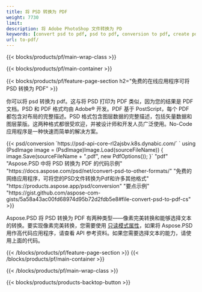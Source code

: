 ```yaml
---
title: 将 PSD 转换为 PDF
weight: 7730
limit: 
description: 将 Adobe PhotoShop 文件转换为 PD
keywords: [convert psd to pdf, psd to pdf, conversion to pdf, create pdf from psd, print psd as pdf]
url: to-pdf/
---
```


{{< blocks/products/pf/main-wrap-class >}}

{{< blocks/products/pf/main-container >}}

{{< blocks/products/pf/feature-page-section h2="免费的在线应用程序可将 PSD 转换为 PDF" >}}
<p>你可以将 psd 转换为 pdf。这与将 PSD 打印为 PDF 类似，因为您的结果是 PDF 文档。PSD 和 PDF 格式均由 Adobe® 开发。PDF 基于 PostScript，每个 PDF 都包含对布局的完整描述。PSD 格式包含图层数据的完整描述，包括矢量数据和图层蒙版。这两种格式都很受欢迎，并被设计师和开发人员广泛使用。No-Code 应用程序是一种快速而简单的解决方案。</p>
{{< psd/conversion `https://psd-api-core-rl2ajsbv.k8s.dynabic.com/` 
`    using (PsdImage image = (PsdImage)Image.Load(sourceFileName))
    {
        image.Save(sourceFileName + ".pdf", new PdfOptions());
    }` 
	"pdf" 
"Aspose.PSD 中将 PSD 转换为 PDF 的代码示例"  "https://docs.aspose.com/psd/net/convert-psd-to-other-formats/" 
"免费的网络应用程序，可将您的PSD文件转换为Pdf和许多其他格式" "https://products.aspose.app/psd/conversion" 
"要点示例" "https://gist.github.com/aspose-com-gists/5a58a43ac00fd68974d95b72d2fdb5e8#file-convert-psd-to-pdf-cs" >}}
<p>Aspose.PSD 将 PSD 转换为 PDF 有两种类型——像素完美转换和能够选择文本的转换。要实现像素完美转换，您需要使用 <a href="https://reference.aspose.com/psd/net/aspose.psd.imageloadoptions/psdloadoptions/readonlymode/">只读模式属性</a>，如果将 Aspose.PSD 用作高代码应用程序，请查看 API 参考资料。如果您需要选择文本的能力，请使用上面的代码。</p>
{{< /blocks/products/pf/feature-page-section >}}
{{< /blocks/products/pf/main-container >}}


{{< /blocks/products/pf/main-wrap-class >}}

{{< blocks/products/products-backtop-button >}}
